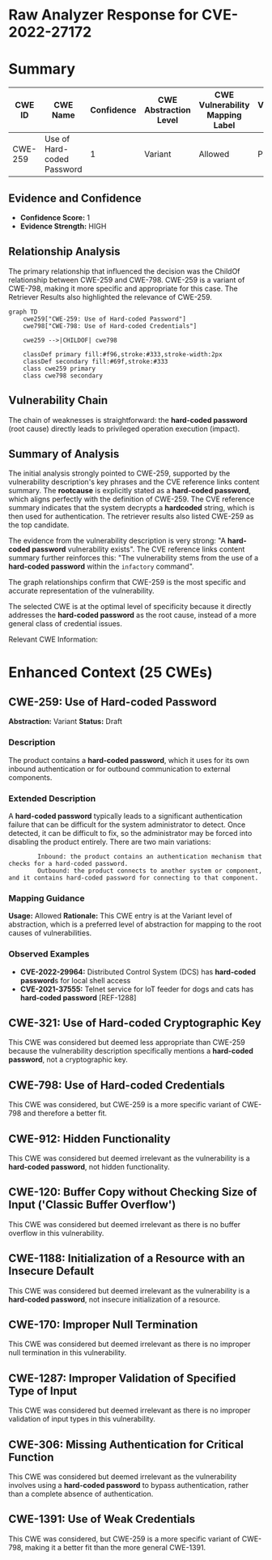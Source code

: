 # Raw Analyzer Response for CVE-2022-27172

# Summary
| CWE ID | CWE Name | Confidence | CWE Abstraction Level | CWE Vulnerability Mapping Label | CWE-Vulnerability Mapping Notes |
|---|---|---|---|---|---|
| CWE-259 | Use of Hard-coded Password | 1 | Variant | Allowed | Primary CWE |

## Evidence and Confidence

*   **Confidence Score:** 1
*   **Evidence Strength:** HIGH

## Relationship Analysis
The primary relationship that influenced the decision was the ChildOf relationship between CWE-259 and CWE-798. CWE-259 is a variant of CWE-798, making it more specific and appropriate for this case. The Retriever Results also highlighted the relevance of CWE-259.

```mermaid
graph TD
    cwe259["CWE-259: Use of Hard-coded Password"]
    cwe798["CWE-798: Use of Hard-coded Credentials"]
    
    cwe259 -->|CHILDOF| cwe798
    
    classDef primary fill:#f96,stroke:#333,stroke-width:2px
    classDef secondary fill:#69f,stroke:#333
    class cwe259 primary
    class cwe798 secondary
```

## Vulnerability Chain
The chain of weaknesses is straightforward: the **hard-coded password** (root cause) directly leads to privileged operation execution (impact).

## Summary of Analysis
The initial analysis strongly pointed to CWE-259, supported by the vulnerability description's key phrases and the CVE reference links content summary. The **rootcause** is explicitly stated as a **hard-coded password**, which aligns perfectly with the definition of CWE-259. The CVE reference summary indicates that the system decrypts a **hardcoded** string, which is then used for authentication. The retriever results also listed CWE-259 as the top candidate.

The evidence from the vulnerability description is very strong: "A **hard-coded password** vulnerability exists". The CVE reference links content summary further reinforces this: "The vulnerability stems from the use of a **hard-coded password** within the `infactory` command".

The graph relationships confirm that CWE-259 is the most specific and accurate representation of the vulnerability.

The selected CWE is at the optimal level of specificity because it directly addresses the **hard-coded password** as the root cause, instead of a more general class of credential issues.

Relevant CWE Information:

# Enhanced Context (25 CWEs)

## CWE-259: Use of Hard-coded Password
**Abstraction:** Variant
**Status:** Draft

### Description
The product contains a **hard-coded password**, which it uses for its own inbound authentication or for outbound communication to external components.

### Extended Description


A **hard-coded password** typically leads to a significant authentication failure that can be difficult for the system administrator to detect. Once detected, it can be difficult to fix, so the administrator may be forced into disabling the product entirely. There are two main variations:

```
		Inbound: the product contains an authentication mechanism that checks for a hard-coded password.
		Outbound: the product connects to another system or component, and it contains hard-coded password for connecting to that component.
```

### Mapping Guidance
**Usage:** Allowed
**Rationale:** This CWE entry is at the Variant level of abstraction, which is a preferred level of abstraction for mapping to the root causes of vulnerabilities.

### Observed Examples
- **CVE-2022-29964:** Distributed Control System (DCS) has **hard-coded password**s for local shell access
- **CVE-2021-37555:** Telnet service for IoT feeder for dogs and cats has **hard-coded password** [REF-1288]

## CWE-321: Use of Hard-coded Cryptographic Key
This CWE was considered but deemed less appropriate than CWE-259 because the vulnerability description specifically mentions a **hard-coded password**, not a cryptographic key.

## CWE-798: Use of Hard-coded Credentials
This CWE was considered, but CWE-259 is a more specific variant of CWE-798 and therefore a better fit.

## CWE-912: Hidden Functionality
This CWE was considered but deemed irrelevant as the vulnerability is a **hard-coded password**, not hidden functionality.

## CWE-120: Buffer Copy without Checking Size of Input ('Classic Buffer Overflow')
This CWE was considered but deemed irrelevant as there is no buffer overflow in this vulnerability.

## CWE-1188: Initialization of a Resource with an Insecure Default
This CWE was considered but deemed irrelevant as the vulnerability is a **hard-coded password**, not insecure initialization of a resource.

## CWE-170: Improper Null Termination
This CWE was considered but deemed irrelevant as there is no improper null termination in this vulnerability.

## CWE-1287: Improper Validation of Specified Type of Input
This CWE was considered but deemed irrelevant as there is no improper validation of input types in this vulnerability.

## CWE-306: Missing Authentication for Critical Function
This CWE was considered but deemed irrelevant as the vulnerability involves using a **hard-coded password** to bypass authentication, rather than a complete absence of authentication.

## CWE-1391: Use of Weak Credentials
This CWE was considered, but CWE-259 is a more specific variant of CWE-798, making it a better fit than the more general CWE-1391.